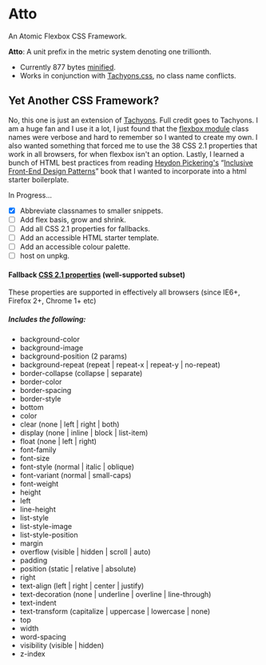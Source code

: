 # Atto
An Atomic Flexbox CSS Framework.

**Atto**: A unit prefix in the metric system denoting one trillionth.

+ Currently 877 bytes [minified](http://www.minifier.org/).
+ Works in conjunction with [Tachyons.css](http://tachyons.io/), no class name conflicts.

## Yet Another CSS Framework?

No, this one is just an extension of [Tachyons](http://tachyons.io/). Full credit goes to Tachyons. I am a huge fan and I use it a lot, I just found that the [flexbox module](https://github.com/tachyons-css/tachyons-flexbox) class names were verbose and hard to remember so I wanted to create my own. I also wanted something that forced me to use the 38 CSS 2.1 properties that work in all browsers, for when flexbox isn't an option. Lastly, I learned a bunch of HTML best practices from reading [Heydon Pickering's](https://twitter.com/heydonworks) “[Inclusive Front-End Design Patterns](https://www.smashingmagazine.com/inclusive-design-patterns/)” book that I wanted to incorporate into a html starter boilerplate.

In Progress...

- [x] Abbreviate classnames to smaller snippets.
- [ ] Add flex basis, grow and shrink.
- [ ] Add all CSS 2.1 properties for fallbacks.
- [ ] Add an accessible HTML starter template.
- [ ] Add an accessible colour palette.
- [ ] host on unpkg.

#### Fallback [CSS 2.1 properties](http://caniuse.com/#search=css) (well-supported subset)
These properties are supported in effectively all browsers (since IE6+, Firefox 2+, Chrome 1+ etc)

##### Includes the following:

+ background-color
+ background-image
+ background-position (2 params)
+ background-repeat (repeat | repeat-x | repeat-y | no-repeat)
+ border-collapse (collapse | separate)
+ border-color
+ border-spacing
+ border-style
+ bottom
+ color
+ clear (none | left | right | both)
+ display (none | inline | block | list-item)
+ float (none | left | right)
+ font-family
+ font-size
+ font-style (normal | italic | oblique)
+ font-variant (normal | small-caps)
+ font-weight
+ height
+ left
+ line-height
+ list-style
+ list-style-image
+ list-style-position
+ margin
+ overflow (visible | hidden | scroll | auto)
+ padding
+ position (static | relative | absolute)
+ right
+ text-align (left | right | center | justify)
+ text-decoration (none | underline | overline | line-through)
+ text-indent
+ text-transform (capitalize | uppercase | lowercase | none)
+ top
+ width
+ word-spacing
+ visibility (visible | hidden)
+ z-index
